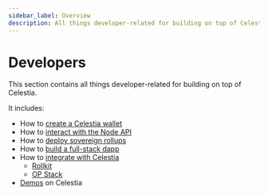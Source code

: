 ```yaml
---
sidebar_label: Overview
description: All things developer-related for building on top of Celestia.
---
```


# Developers

This section contains all things developer-related for building on top
of Celestia.

It includes:

* How to [create a Celestia wallet](../../category/create-a-celestia-wallet/)
* How to [interact with the Node API](../../developers/node-api/)
* How to [deploy sovereign rollups](../../category/deploy-a-rollup/)
* How to [build a full-stack dapp](../../developers/gm-portal-bubs/)
* How to [integrate with Celestia](../../developers/integrate-celestia/)
  * [Rollkit](../../developers/rollkit/)
  * [OP Stack](../../category/optimism/)
* [Demos](../../developers/demos/) on Celestia
